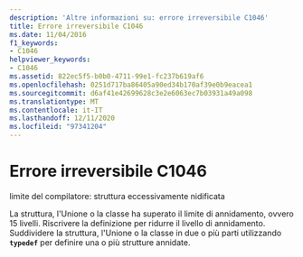 ```yaml
---
description: 'Altre informazioni su: errore irreversibile C1046'
title: Errore irreversibile C1046
ms.date: 11/04/2016
f1_keywords:
- C1046
helpviewer_keywords:
- C1046
ms.assetid: 822ec5f5-b0b0-4711-99e1-fc237b619af6
ms.openlocfilehash: 0251d717ba86405a90ed34b170af39e0b9eacea1
ms.sourcegitcommit: d6af41e42699628c3e2e6063ec7b03931a49a098
ms.translationtype: MT
ms.contentlocale: it-IT
ms.lasthandoff: 12/11/2020
ms.locfileid: "97341204"
---
```

# <a name="fatal-error-c1046"></a>Errore irreversibile C1046

limite del compilatore: struttura eccessivamente nidificata

La struttura, l'Unione o la classe ha superato il limite di annidamento, ovvero 15 livelli. Riscrivere la definizione per ridurre il livello di annidamento. Suddividere la struttura, l'Unione o la classe in due o più parti utilizzando **`typedef`** per definire una o più strutture annidate.

